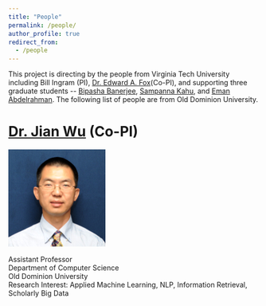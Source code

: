 ```yaml
---
title: "People"
permalink: /people/
author_profile: true
redirect_from: 
  - /people
---
```

This project is directing by the people from Virginia Tech University including Bill Ingram (PI), <a href="http://fox.cs.vt.edu/foxinfo.html">Dr. Edward A. Fox</a>(Co-PI), and supporting three graduate students -- <a href="https://bipasha-banerjee.github.io/homepage/">Bipasha Banerjee</a>, <a href="https://sampannakahu.github.io">Sampanna Kahu</a>, and <a href="https://www.linkedin.com/in/eman-abdelrahman-19288767">Eman Abdelrahman</a>. The following list of people are from Old Dominion University.

<a href="https://www.cs.odu.edu/~jwu/" target="_blank">Dr. Jian Wu</a> (Co-PI)
===
<img src='/images/jianwu.png' width="195px" height="195px">
<p>
Assistant Professor<br>
Department of Computer Science<br>
Old Dominion University<br>
Research Interest: Applied Machine Learning, NLP, Information Retrieval, Scholarly Big Data<br>
</p>